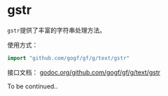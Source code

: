 # gstr

`gstr`提供了丰富的字符串处理方法。

使用方式：
```go
import "github.com/gogf/gf/g/text/gstr"
```

接口文档： [godoc.org/github.com/gogf/gf/g/text/gstr](https://godoc.org/github.com/gogf/gf/g/text/gstr)




To be continued..
